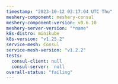 ```yaml
---
timestamp: "2023-10-12 03:17:04 UTC Thu"
meshery-component: meshery-consul
meshery-component-version: v0.6.10
meshery-server-version: "*name"
k8s-distro: minikube
k8s-version: "v1.25.2"
service-mesh: Consul
service-mesh-version: "v1.2.2"
tests:
  consul-client: null
  consul-server:  null
overall-status: "failing"
---
```


